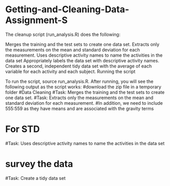 # Getting-and-Cleaning-Data-Assignment-S
The cleanup script (run_analysis.R) does the following:

Merges the training and the test sets to create one data set.
Extracts only the measurements on the mean and standard deviation for each measurement.
Uses descriptive activity names to name the activities in the data set
Appropriately labels the data set with descriptive activity names.
Creates a second, independent tidy data set with the average of each variable for each activity and each subject.
Running the script

To run the script, source run_analysis.R. After running, you will see the following output as the script works:
#download the zip file in a temporary folder
#Data Cleaning
#Task: Merges the training and the test sets to create one data set.
#Task: Extracts only the measurements on the mean and standard deviation for each measurement.
#In addition, we need to include 555:559 as they have means and are associated with the gravity terms
# For STD
#Task: Uses descriptive activity names to name the activities in the data set
 # survey the data

#Task: Create a tidy data set
